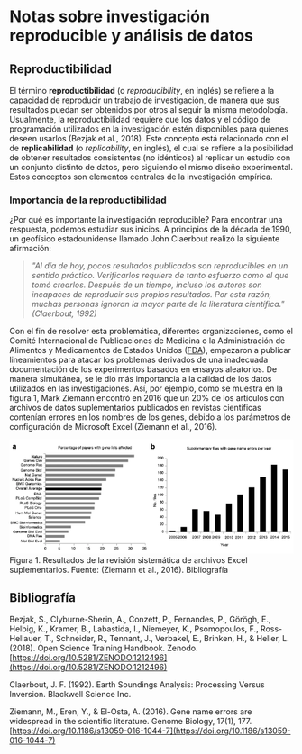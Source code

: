 # Notas sobre investigación reproducible y análisis de datos
## Reproductibilidad

El término **reproductibilidad** (o _reproducibility_, en inglés) se refiere a la capacidad de reproducir un trabajo de investigación, de manera que sus resultados puedan ser obtenidos por otros al seguir la misma metodología. Usualmente, la reproductibilidad requiere que los datos y el código de programación utilizados en la investigación estén disponibles para quienes deseen usarlos (Bezjak et al., 2018). Este concepto está relacionado con el de **replicabilidad** (o _replicability_, en inglés), el cual se refiere a la posibilidad de obtener resultados consistentes (no idénticos) al replicar un estudio con un conjunto distinto de datos, pero siguiendo el mismo diseño experimental. Estos conceptos son elementos centrales de la investigación empírica.

### Importancia de la reproductibilidad

¿Por qué es importante la investigación reproducible? Para encontrar una respuesta, podemos estudiar sus inicios. A principios de la década de 1990, un geofísico estadounidense llamado John Claerbout realizó la siguiente afirmación:

>_"Al día de hoy, pocos resultados publicados son reproducibles en un sentido práctico. Verificarlos requiere de tanto esfuerzo como el que tomó crearlos. Después de un tiempo, incluso los autores son incapaces de reproducir sus propios resultados. Por esta razón, muchas personas ignoran la mayor parte de la literatura científica." (Claerbout, 1992)_

Con el fin de resolver esta problemática, diferentes organizaciones, como el Comité Internacional de Publicaciones de Medicina o la Administración de Alimentos y Medicamentos de Estados Unidos ([FDA](https://www.fda.gov/)), empezaron a publicar lineamientos para atacar los problemas derivados de una inadecuada documentación de los experimentos basados en ensayos aleatorios. De manera simultánea, se le dio más importancia a la calidad de los datos utilizados en las investigaciones. Así, por ejemplo, como se muestra en la figura 1, Mark Ziemann encontró en 2016 que un 20% de los artículos con archivos de datos suplementarios publicados en revistas científicas contenían errores en los nombres de los genes, debido a los parámetros de configuración de Microsoft Excel (Ziemann et al., 2016).

![](img/ZiemannEtAlFig1.png)
Figura 1. Resultados de la revisión sistemática de archivos Excel suplementarios. Fuente: (Ziemann et al., 2016).
Bibliografía

## Bibliografía
Bezjak, S., Clyburne-Sherin, A., Conzett, P., Fernandes, P., Görögh, E., Helbig, K., Kramer, B., Labastida, I., Niemeyer, K., Psomopoulos, F., Ross-Hellauer, T., Schneider, R., Tennant, J., Verbakel, E., Brinken, H., & Heller, L. (2018). Open Science Training Handbook. Zenodo. [https://doi.org/10.5281/ZENODO.1212496](https://doi.org/10.5281/ZENODO.1212496)

Claerbout, J. F. (1992). Earth Soundings Analysis: Processing Versus Inversion. Blackwell Science Inc.

Ziemann, M., Eren, Y., & El-Osta, A. (2016). Gene name errors are widespread in the scientific literature. Genome Biology, 17(1), 177. [https://doi.org/10.1186/s13059-016-1044-7](https://doi.org/10.1186/s13059-016-1044-7)
